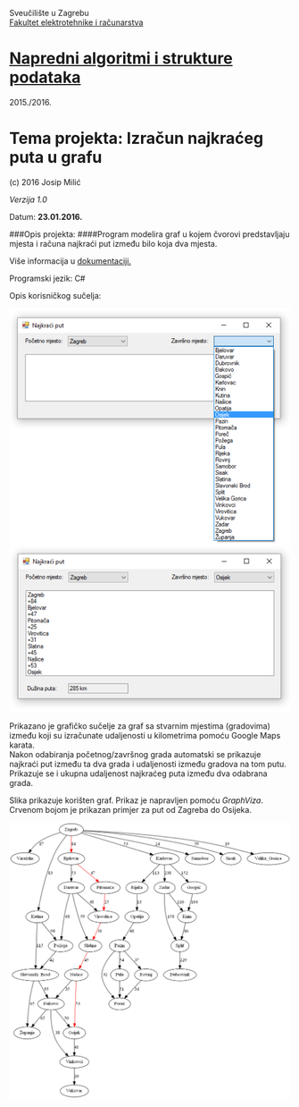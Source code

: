 Sveučilište u Zagrebu<br>
<a href="http://www.fer.unizg.hr">Fakultet elektrotehnike i računarstva</a>

# <a href="http://www.fer.unizg.hr/predmet/nasp">Napredni algoritmi i strukture podataka</a>

2015./2016.

# Tema projekta: Izračun najkraćeg puta u grafu


(c) 2016 Josip Milić

*Verzija 1.0*

Datum: **23.01.2016.**<br>

###Opis projekta:
####Program modelira graf u kojem čvorovi predstavljaju mjesta i računa najkraći put između bilo koja dva mjesta.

Više informacija u <a href="https://github.com/josip-milic/NASP-shortest-path/blob/master/NASP_LAB3_najkraci_put_0036456339.pdf">dokumentaciji.</a>

Programski jezik: C#

Opis korisničkog sučelja:

<img src="https://github.com/josip-milic/NASP-shortest-path/blob/master/Slike/nasp_lab3_gui_1.png"></img>
<br/>
<img src="https://github.com/josip-milic/NASP-shortest-path/blob/master/Slike/nasp_lab3_gui_2.png"></img>

Prikazano je grafičko sučelje za graf sa stvarnim mjestima (gradovima) između koji su izračunate udaljenosti u kilometrima pomoću Google Maps karata.<br/>
Nakon odabiranja početnog/završnog grada automatski se prikazuje najkraći put između ta dva grada i udaljenosti između gradova na tom putu. Prikazuje se i ukupna udaljenost najkraćeg puta između dva odabrana grada. 

Slika prikazuje korišten graf. Prikaz je napravljen pomoću <i>GraphViza</i>.
Crvenom bojom je prikazan primjer za put od Zagreba do Osijeka.

<img src="https://github.com/josip-milic/NASP-shortest-path/blob/master/Slike/gradovi.png"></img>


